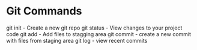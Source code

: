 # Git Commands

git init - Create a new git repo
git status - View changes to your project code
git add - Add files to stagging area
git commit - create a new commit with files from staging area
git log - view recent commits
